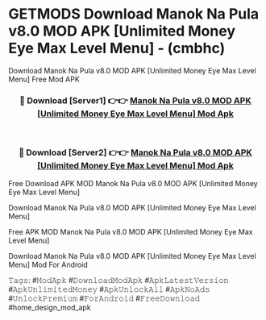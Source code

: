 # GETMODS Download Manok Na Pula v8.0 MOD APK [Unlimited Money Eye Max Level Menu] - (cmbhc)
Download Manok Na Pula v8.0 MOD APK [Unlimited Money Eye Max Level Menu] Free Mod APK

<div align="center">
<h3>🔴 Download [Server1] 👉👉 <a href="https://apk-comot.site?title=Manok_Na_Pula_v8.0_MOD_APK_[Unlimited_Money_Eye_Max_Level_Menu]">Manok Na Pula v8.0 MOD APK [Unlimited Money Eye Max Level Menu] Mod Apk</a></h3><br>

<h3>🔴 Download [Server2] 👉👉 <a href="https://apk-comot.site?title=Manok_Na_Pula_v8.0_MOD_APK_[Unlimited_Money_Eye_Max_Level_Menu]">Manok Na Pula v8.0 MOD APK [Unlimited Money Eye Max Level Menu] Mod Apk</a></h3>
</div>


Free Download APK MOD Manok Na Pula v8.0 MOD APK [Unlimited Money Eye Max Level Menu]

Download Manok Na Pula v8.0 MOD APK [Unlimited Money Eye Max Level Menu] 

Free APK MOD Manok Na Pula v8.0 MOD APK [Unlimited Money Eye Max Level Menu] 

Download Manok Na Pula v8.0 MOD APK [Unlimited Money Eye Max Level Menu] Mod For Android

𝚃𝚊𝚐𝚜: #𝙼𝚘𝚍𝙰𝚙𝚔 #𝙳𝚘𝚠𝚗𝚕𝚘𝚊𝚍𝙼𝚘𝚍𝙰𝚙𝚔 #𝙰𝚙𝚔𝙻𝚊𝚝𝚎𝚜𝚝𝚅𝚎𝚛𝚜𝚒𝚘𝚗 #𝙰𝚙𝚔𝚄𝚗𝚕𝚒𝚖𝚒𝚝𝚎𝚍𝙼𝚘𝚗𝚎𝚢 #𝙰𝚙𝚔𝚄𝚗𝚕𝚘𝚌𝚔𝙰𝚕𝚕 #𝙰𝚙𝚔𝙽𝚘𝙰𝚍𝚜 #𝚄𝚗𝚕𝚘𝚌𝚔𝙿𝚛𝚎𝚖𝚒𝚞𝚖 #𝙵𝚘𝚛𝙰𝚗𝚍𝚛𝚘𝚒𝚍 #𝙵𝚛𝚎𝚎𝙳𝚘𝚠𝚗𝚕𝚘𝚊𝚍 #home_design_mod_apk